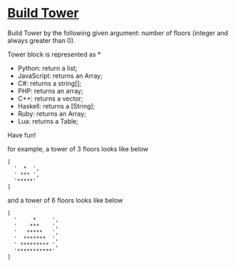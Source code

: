 # [Build Tower](https://www.codewars.com/kata/build-tower/)
Build Tower by the following given argument:
number of floors (integer and always greater than 0).

Tower block is represented as *

- Python: return a list;
- JavaScript: returns an Array;
- C#: returns a string[];
- PHP: returns an array;
- C++: returns a vector<string>;
- Haskell: returns a [String];
- Ruby: returns an Array;
- Lua: returns a Table;

Have fun!

for example, a tower of 3 floors looks like below

```
[
  '  *  ', 
  ' *** ', 
  '*****'
]
```

and a tower of 6 floors looks like below

```
[
  '     *     ', 
  '    ***    ', 
  '   *****   ', 
  '  *******  ', 
  ' ********* ', 
  '***********'
]
```
